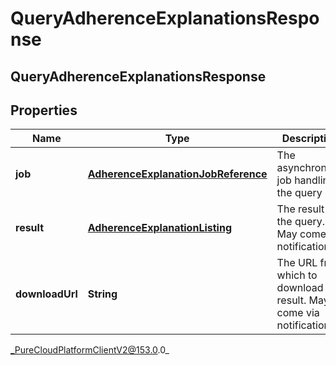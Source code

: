 # QueryAdherenceExplanationsResponse

## QueryAdherenceExplanationsResponse

## Properties

|Name | Type | Description | Notes|
|------------ | ------------- | ------------- | -------------|
| **job** | [**AdherenceExplanationJobReference**](AdherenceExplanationJobReference) | The asynchronous job handling the query | [optional] |
| **result** | [**AdherenceExplanationListing**](AdherenceExplanationListing) | The result of the query. May come via notification | [optional] |
| **downloadUrl** | **String** | The URL from which to download the result. May come via notification | [optional] |



_PureCloudPlatformClientV2@153.0.0_
